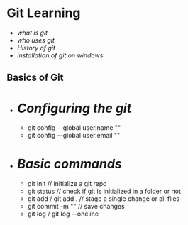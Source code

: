 # Git Learning

- _what is git_
- _who uses git_
- _History of git_
- _installation of git on windows_

## Basics of Git

- # _Configuring the git_

  - git config --global user.name "<name>"
  - git config --global user.email "<emailId>"

- # _Basic commands_
  - git init // initialize a git repo
  - git status // check if git is initialized in a folder or not
  - git add <fileName> / git add . // stage a single change or all files
  - git commit -m "<your-message>" // save changes
  - git log / git log --oneline

